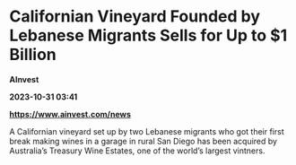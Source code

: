 # Californian Vineyard Founded by Lebanese Migrants Sells for Up to $1 Billion
**AInvest**

**2023-10-31 03:41**

**https://www.ainvest.com/news**

A Californian vineyard set up by two Lebanese migrants who got their first break making wines in a garage in rural San Diego has been acquired by Australia’s Treasury Wine Estates, one of the world’s largest vintners.